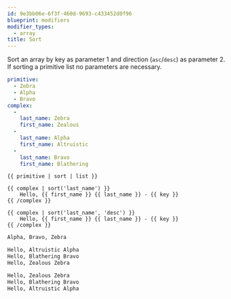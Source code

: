 ```yaml
---
id: 9e3bb06e-6f3f-460d-9693-c433452d0f96
blueprint: modifiers
modifier_types:
  - array
title: Sort
---
```

Sort an array by key as parameter 1 and direction (`asc`/`desc`) as parameter 2. If sorting a primitive list no parameters are necessary.

```yaml
primitive:
  - Zebra
  - Alpha
  - Bravo
complex:
  -
    last_name: Zebra
    first_name: Zealous
  -
    last_name: Alpha
    first_name: Altruistic
  -
    last_name: Bravo
    first_name: Blathering
```

```
{{ primitive | sort | list }}

{{ complex | sort('last_name') }}
    Hello, {{ first_name }} {{ last_name }} - {{ key }}
{{ /complex }}

{{ complex | sort('last_name', 'desc') }}
    Hello, {{ first_name }} {{ last_name }} - {{ key }}
{{ /complex }}
```

```html
Alpha, Bravo, Zebra

Hello, Altruistic Alpha
Hello, Blathering Bravo
Hello, Zealous Zebra

Hello, Zealous Zebra
Hello, Blathering Bravo
Hello, Altruistic Alpha
```
